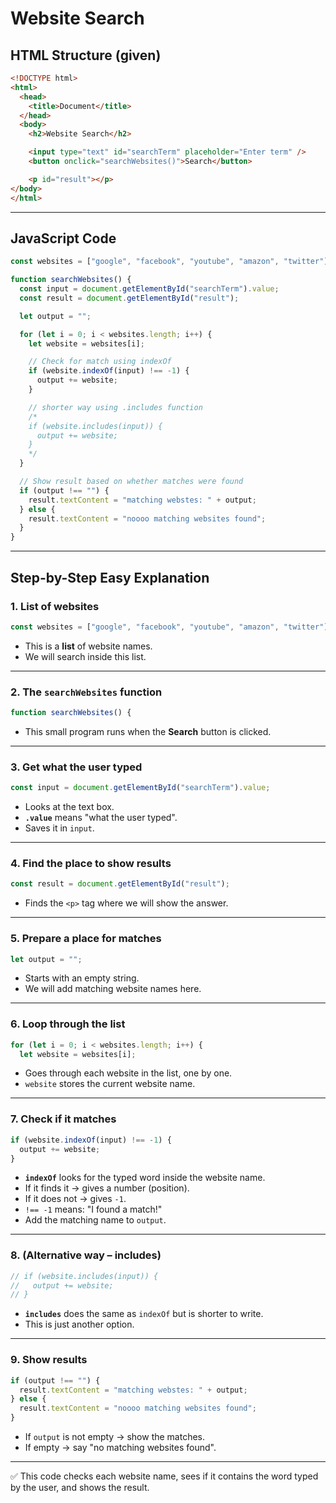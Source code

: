 # Website Search

## HTML Structure (given)
```html
<!DOCTYPE html>
<html>
  <head>
    <title>Document</title>
  </head>
  <body>
    <h2>Website Search</h2>

    <input type="text" id="searchTerm" placeholder="Enter term" />
    <button onclick="searchWebsites()">Search</button>

    <p id="result"></p>
</body>
</html>
```

---

## JavaScript Code
```javascript
const websites = ["google", "facebook", "youtube", "amazon", "twitter"];

function searchWebsites() {
  const input = document.getElementById("searchTerm").value;
  const result = document.getElementById("result");

  let output = "";

  for (let i = 0; i < websites.length; i++) {
    let website = websites[i];

    // Check for match using indexOf
    if (website.indexOf(input) !== -1) {
      output += website;
    }

    // shorter way using .includes function
    /*
    if (website.includes(input)) {
      output += website;
    }
    */
  }

  // Show result based on whether matches were found
  if (output !== "") {
    result.textContent = "matching webstes: " + output;
  } else {
    result.textContent = "noooo matching websites found";
  }
}
```

---

## Step-by-Step Easy Explanation

### 1. List of websites
```javascript
const websites = ["google", "facebook", "youtube", "amazon", "twitter"];
```
- This is a **list** of website names.  
- We will search inside this list.

---

### 2. The `searchWebsites` function
```javascript
function searchWebsites() {
```
- This small program runs when the **Search** button is clicked.

---

### 3. Get what the user typed
```javascript
const input = document.getElementById("searchTerm").value;
```
- Looks at the text box.  
- **`.value`** means "what the user typed".  
- Saves it in `input`.

---

### 4. Find the place to show results
```javascript
const result = document.getElementById("result");
```
- Finds the `<p>` tag where we will show the answer.

---

### 5. Prepare a place for matches
```javascript
let output = "";
```
- Starts with an empty string.  
- We will add matching website names here.

---

### 6. Loop through the list
```javascript
for (let i = 0; i < websites.length; i++) {
  let website = websites[i];
```
- Goes through each website in the list, one by one.  
- `website` stores the current website name.

---

### 7. Check if it matches
```javascript
if (website.indexOf(input) !== -1) {
  output += website;
}
```
- **`indexOf`** looks for the typed word inside the website name.  
- If it finds it → gives a number (position).  
- If it does not → gives `-1`.  
- `!== -1` means: "I found a match!"  
- Add the matching name to `output`.

---

### 8. (Alternative way – includes)
```javascript
// if (website.includes(input)) {
//   output += website;
// }
```
- **`includes`** does the same as `indexOf` but is shorter to write.  
- This is just another option.

---

### 9. Show results
```javascript
if (output !== "") {
  result.textContent = "matching webstes: " + output;
} else {
  result.textContent = "noooo matching websites found";
}
```
- If `output` is not empty → show the matches.  
- If empty → say "no matching websites found".

---

✅ This code checks each website name, sees if it contains the word typed by the user, and shows the result.
